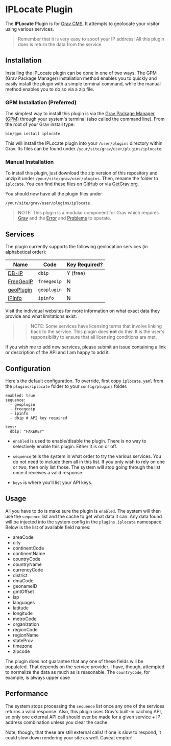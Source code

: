 # IPLocate Plugin

The **IPLocate** Plugin is for [Grav CMS](http://github.com/getgrav/grav). It attempts to geolocate your visitor using various services. 

> Remember that it is very easy to spoof your IP address! All this plugin does is return the data from the service.

## Installation

Installing the IPLocate plugin can be done in one of two ways. The GPM (Grav Package Manager) installation method enables you to quickly and easily install the plugin with a simple terminal command, while the manual method enables you to do so via a zip file.

### GPM Installation (Preferred)

The simplest way to install this plugin is via the [Grav Package Manager (GPM)](http://learn.getgrav.org/advanced/grav-gpm) through your system's terminal (also called the command line).  From the root of your Grav install type:

    bin/gpm install iplocate

This will install the IPLocate plugin into your `/user/plugins` directory within Grav. Its files can be found under `/your/site/grav/user/plugins/iplocate`.

### Manual Installation

To install this plugin, just download the zip version of this repository and unzip it under `/your/site/grav/user/plugins`. Then, rename the folder to `iplocate`. You can find these files on [GitHub](https://github.com/Perlkonig/grav-plugin-iplocate) or via [GetGrav.org](http://getgrav.org/downloads/plugins#extras).

You should now have all the plugin files under

    /your/site/grav/user/plugins/iplocate
	
> NOTE: This plugin is a modular component for Grav which requires [Grav](http://github.com/getgrav/grav) and the [Error](https://github.com/getgrav/grav-plugin-error) and [Problems](https://github.com/getgrav/grav-plugin-problems) to operate.

## Services

The plugin currently supports the following geolocation services (in alphabetical order):

| Name | Code | Key Required? | 
| --- | --- | --- |
| [DB-IP](https://www.db-ip.com) | `dbip` | Y (free) |
| [FreeGeoIP](https://freegeoip.net) | `freegeoip` | N |
| [geoPlugin](http://www.geoplugin.com/) | `geoplugin` | N |
| [IPInfo](http://ipinfo.io) | `ipinfo` | N |

Visit the individual websites for more information on what exact data they provide and what limitations exist.

>> NOTE: Some services have licensing terms that involve linking back to the service. This plugin does **not** do this! It is the user's responsibility to ensure that all licensing conditions are met.

If you wish me to add new services, please submit an issue containing a link or description of the API and I am happy to add it.

## Configuration

Here's the default configuration. To override, first copy `iplocate.yaml` from the `plugins/iplocate` folder to your `config/plugins` folder.

```
enabled: true
sequence:
  - geoplugin
  - freegeoip
  - ipinfo
  - dbip # API key required

keys:
  dbip: "FAKEKEY"
```

  - `enabled` is used to enable/disable the plugin. There is no way to selectively enable this plugin. Either it is on or off.

  - `sequence` tells the system in what order to try the various services. You do not need to include them all in this list. If you only wish to rely on one or two, then only list those. The system will stop going through the list once it receives a valid response.

  - `keys` is where you'll list your API keys.

## Usage

All you have to do is make sure the plugin is `enabled`. The system will then use the `sequence` list and the cache to get what data it can. Any data found will be injected into the system config in the `plugins.iplocate` namespace. Below is the list of available field names:

- areaCode
- city
- continentCode
- continentName
- countryCode
- countryName
- currencyCode
- district
- dmaCode
- geonameID
- gmtOffset
- isp
- languages
- latitude
- longitude
- metroCode
- organization
- regionCode
- regionName
- stateProv
- timezone
- zipcode

The plugin does not guarantee that any one of these fields will be populated. That depends on the service provider. I have, though, attempted to normalize the data as much as is reasonable. The `countryCode`, for example, is always upper case

## Performance

The system stops processing the `sequence` list once any one of the services returns a valid response. Also, this plugin uses Grav's built-in caching API, so only one external API call should ever be made for a given service + IP address combination unless you clear the cache. 

Note, though, that these are still external calls! If one is slow to respond, it could slow down rendering your site as well. Caveat emptor!
